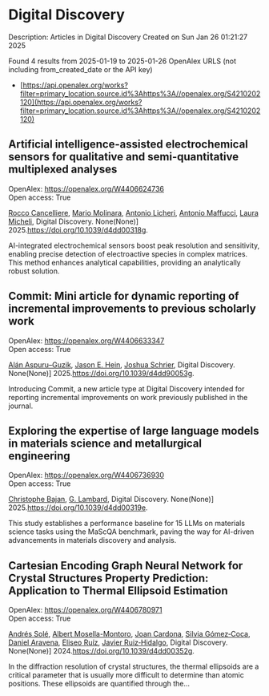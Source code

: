 # Digital Discovery
Description: Articles in Digital Discovery
Created on Sun Jan 26 01:21:27 2025

Found 4 results from 2025-01-19 to 2025-01-26
OpenAlex URLS (not including from_created_date or the API key)
- [https://api.openalex.org/works?filter=primary_location.source.id%3Ahttps%3A//openalex.org/S4210202120](https://api.openalex.org/works?filter=primary_location.source.id%3Ahttps%3A//openalex.org/S4210202120)

## Artificial intelligence-assisted electrochemical sensors for qualitative and semi-quantitative multiplexed analyses   

OpenAlex: https://openalex.org/W4406624736    
Open access: True
    
[Rocco Cancelliere](https://openalex.org/A5058125850), [Mario Molinara](https://openalex.org/A5042992044), [Antonio Licheri](https://openalex.org/A5115952078), [Antonio Maffucci](https://openalex.org/A5013630291), [Laura Micheli](https://openalex.org/A5038991488), Digital Discovery. None(None)] 2025.https://doi.org/10.1039/d4dd00318g.
    
AI-integrated electrochemical sensors boost peak resolution and sensitivity, enabling precise detection of electroactive species in complex matrices. This method enhances analytical capabilities, providing an analytically robust solution.    

    

## Commit: Mini article for dynamic reporting of incremental improvements to previous scholarly work   

OpenAlex: https://openalex.org/W4406633347    
Open access: True
    
[Alán Aspuru–Guzik](https://openalex.org/A5071495561), [Jason E. Hein](https://openalex.org/A5003345103), [Joshua Schrier](https://openalex.org/A5073376584), Digital Discovery. None(None)] 2025.https://doi.org/10.1039/d4dd90053g.
    
Introducing Commit, a new article type at Digital Discovery intended for reporting incremental improvements on work previously published in the journal.    

    

## Exploring the expertise of large language models in materials science and metallurgical engineering   

OpenAlex: https://openalex.org/W4406736930    
Open access: True
    
[Christophe Bajan](https://openalex.org/A5099055459), [G. Lambard](https://openalex.org/A5038826078), Digital Discovery. None(None)] 2025.https://doi.org/10.1039/d4dd00319e.
    
This study establishes a performance baseline for 15 LLMs on materials science tasks using the MaScQA benchmark, paving the way for AI-driven advancements in materials discovery and analysis.    

    

## Cartesian Encoding Graph Neural Network for Crystal Structures Property Prediction: Application to Thermal Ellipsoid Estimation   

OpenAlex: https://openalex.org/W4406780971    
Open access: True
    
[Andrés Solé](https://openalex.org/A5017033956), [Albert Mosella-Montoro](https://openalex.org/A5058044668), [Joan Cardona](https://openalex.org/A5003083262), [Silvia Gómez‐Coca](https://openalex.org/A5024125935), [Daniel Aravena](https://openalex.org/A5018744997), [Eliseo Ruíz](https://openalex.org/A5056424118), [Javier Ruiz‐Hidalgo](https://openalex.org/A5085613617), Digital Discovery. None(None)] 2024.https://doi.org/10.1039/d4dd00352g.
    
In the diffraction resolution of crystal structures, the thermal ellipsoids are a critical parameter that is usually more difficult to determine than atomic positions. These ellipsoids are quantified through the...    

    
